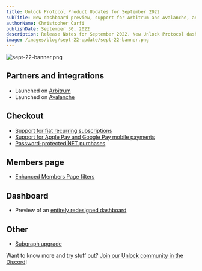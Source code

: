 ```yaml
---
title: Unlock Protocol Product Updates for September 2022
subTitle: New dashboard preview, support for Arbitrum and Avalanche, and improvements to the checkout experience
authorName: Christopher Carfi
publishDate: September 30, 2022
description: Release Notes for September 2022. New Unlock Protocol dashboard preview, support for Arbitrum and Avalanche, and improvements to the checkout experience.
image: /images/blog/sept-22-update/sept-22-banner.png
---
```


![sept-22-banner.png](/images/blog/sept-22-update/sept-22-banner.png)

## Partners and integrations
- Launched on [Arbitrum](https://unlock-protocol.com/blog/arbitrum)
- Launched on [Avalanche](https://unlock-protocol.com/blog/avalanche)

## Checkout 
- [Support for fiat recurring subscriptions](https://unlock-protocol.com/blog/unlock-fiat-subscription)
- [Support for Apple Pay and Google Pay mobile payments](https://unlock-protocol.com/blog/support-for-google-and-apple-pay)
- [Password-protected NFT purchases](https://unlock-protocol.com/blog/password-required-hook) 

## Members page
- [Enhanced Members Page filters](https://unlock-protocol.com/blog/new-filters-members-page) 

## Dashboard
- Preview of an [entirely redesigned dashboard](https://unlock-protocol.com/blog/dashboard-redesign)
    
## Other
- [Subgraph upgrade](https://unlock-protocol.com/blog/subgraph-v2)


Want to know more and try stuff out? [Join our Unlock community in the Discord](https://discord.com/invite/Ah6ZEJyTDp)!

